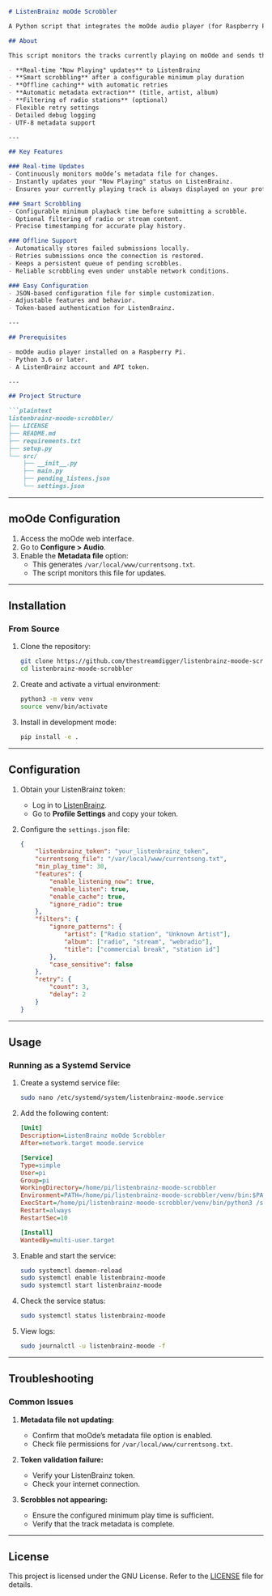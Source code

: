 ```markdown
# ListenBrainz moOde Scrobbler

A Python script that integrates the moOde audio player (for Raspberry Pi) with ListenBrainz, providing automatic track scrobbling to keep your listening history continuously updated.

## About

This script monitors the tracks currently playing on moOde and sends them to ListenBrainz. Key functionalities include:

- **Real-time "Now Playing" updates** to ListenBrainz
- **Smart scrobbling** after a configurable minimum play duration
- **Offline caching** with automatic retries
- **Automatic metadata extraction** (title, artist, album)
- **Filtering of radio stations** (optional)
- Flexible retry settings
- Detailed debug logging
- UTF-8 metadata support

---

## Key Features

### Real-time Updates
- Continuously monitors moOde’s metadata file for changes.
- Instantly updates your "Now Playing" status on ListenBrainz.
- Ensures your currently playing track is always displayed on your profile.

### Smart Scrobbling
- Configurable minimum playback time before submitting a scrobble.
- Optional filtering of radio or stream content.
- Precise timestamping for accurate play history.

### Offline Support
- Automatically stores failed submissions locally.
- Retries submissions once the connection is restored.
- Keeps a persistent queue of pending scrobbles.
- Reliable scrobbling even under unstable network conditions.

### Easy Configuration
- JSON-based configuration file for simple customization.
- Adjustable features and behavior.
- Token-based authentication for ListenBrainz.

---

## Prerequisites

- moOde audio player installed on a Raspberry Pi.
- Python 3.6 or later.
- A ListenBrainz account and API token.

---

## Project Structure

```plaintext
listenbrainz-moode-scrobbler/
├── LICENSE
├── README.md
├── requirements.txt
├── setup.py
└── src/
    ├── __init__.py
    ├── main.py
    ├── pending_listens.json
    └── settings.json
```

---

## moOde Configuration

1. Access the moOde web interface.
2. Go to **Configure > Audio**.
3. Enable the **Metadata file** option:
   - This generates `/var/local/www/currentsong.txt`.
   - The script monitors this file for updates.

---

## Installation

### From Source

1. Clone the repository:
   ```bash
   git clone https://github.com/thestreamdigger/listenbrainz-moode-scrobbler.git
   cd listenbrainz-moode-scrobbler
   ```

2. Create and activate a virtual environment:
   ```bash
   python3 -m venv venv
   source venv/bin/activate
   ```

3. Install in development mode:
   ```bash
   pip install -e .
   ```

---

## Configuration

1. Obtain your ListenBrainz token:
   - Log in to [ListenBrainz](https://listenbrainz.org).
   - Go to **Profile Settings** and copy your token.

2. Configure the `settings.json` file:
   ```json
   {
       "listenbrainz_token": "your_listenbrainz_token",
       "currentsong_file": "/var/local/www/currentsong.txt",
       "min_play_time": 30,
       "features": {
           "enable_listening_now": true,
           "enable_listen": true,
           "enable_cache": true,
           "ignore_radio": true
       },
       "filters": {
           "ignore_patterns": {
               "artist": ["Radio station", "Unknown Artist"],
               "album": ["radio", "stream", "webradio"],
               "title": ["commercial break", "station id"]
           },
           "case_sensitive": false
       },
       "retry": {
           "count": 3,
           "delay": 2
       }
   }
   ```

---

## Usage

### Running as a Systemd Service

1. Create a systemd service file:
   ```bash
   sudo nano /etc/systemd/system/listenbrainz-moode.service
   ```

2. Add the following content:
   ```ini
   [Unit]
   Description=ListenBrainz moOde Scrobbler
   After=network.target moode.service

   [Service]
   Type=simple
   User=pi
   Group=pi
   WorkingDirectory=/home/pi/listenbrainz-moode-scrobbler
   Environment=PATH=/home/pi/listenbrainz-moode-scrobbler/venv/bin:$PATH
   ExecStart=/home/pi/listenbrainz-moode-scrobbler/venv/bin/python3 /src/main.py
   Restart=always
   RestartSec=10

   [Install]
   WantedBy=multi-user.target
   ```

3. Enable and start the service:
   ```bash
   sudo systemctl daemon-reload
   sudo systemctl enable listenbrainz-moode
   sudo systemctl start listenbrainz-moode
   ```

4. Check the service status:
   ```bash
   sudo systemctl status listenbrainz-moode
   ```

5. View logs:
   ```bash
   sudo journalctl -u listenbrainz-moode -f
   ```

---

## Troubleshooting

### Common Issues

1. **Metadata file not updating:**
   - Confirm that moOde’s metadata file option is enabled.
   - Check file permissions for `/var/local/www/currentsong.txt`.

2. **Token validation failure:**
   - Verify your ListenBrainz token.
   - Check your internet connection.

3. **Scrobbles not appearing:**
   - Ensure the configured minimum play time is sufficient.
   - Verify that the track metadata is complete.

---

## License

This project is licensed under the GNU License. Refer to the [LICENSE](LICENSE) file for details.
